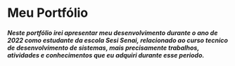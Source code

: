# Meu Portfólio
##### Neste portfólio irei apresentar meu desenvolvimento durante o ano de 2022 como estudante da escola Sesi Senai, relacionado ao curso tecnico de desenvolvimento de sistemas, mais precisamente trabalhos, atividades e conhecimentos que eu adquiri durante esse periodo.
